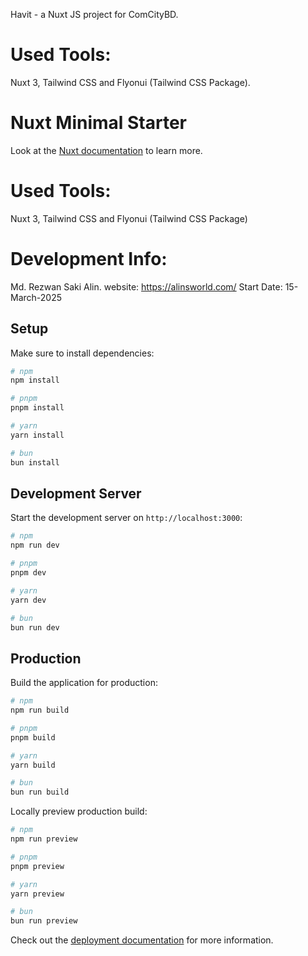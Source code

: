 Havit - a Nuxt JS project for ComCityBD.

# Used Tools:

Nuxt 3, Tailwind CSS and Flyonui (Tailwind CSS Package).

# Nuxt Minimal Starter

Look at the [Nuxt documentation](https://nuxt.com/docs/getting-started/introduction) to learn more.

# Used Tools:

Nuxt 3, Tailwind CSS and Flyonui (Tailwind CSS Package)

# Development Info:

Md. Rezwan Saki Alin.
website: https://alinsworld.com/
Start Date: 15-March-2025

## Setup

Make sure to install dependencies:

```bash
# npm
npm install

# pnpm
pnpm install

# yarn
yarn install

# bun
bun install
```

## Development Server

Start the development server on `http://localhost:3000`:

```bash
# npm
npm run dev

# pnpm
pnpm dev

# yarn
yarn dev

# bun
bun run dev
```

## Production

Build the application for production:

```bash
# npm
npm run build

# pnpm
pnpm build

# yarn
yarn build

# bun
bun run build
```

Locally preview production build:

```bash
# npm
npm run preview

# pnpm
pnpm preview

# yarn
yarn preview

# bun
bun run preview
```

Check out the [deployment documentation](https://nuxt.com/docs/getting-started/deployment) for more information.
